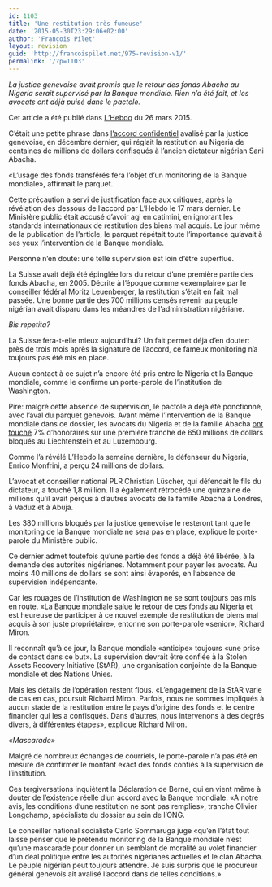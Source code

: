 ```yaml
---
id: 1103
title: 'Une restitution très fumeuse'
date: '2015-05-30T23:29:06+02:00'
author: 'François Pilet'
layout: revision
guid: 'http://francoispilet.net/975-revision-v1/'
permalink: '/?p=1103'
---
```


*La justice genevoise avait promis que le retour des fonds Abacha au Nigeria serait supervisé par la Banque mondiale. Rien n’a été fait, et les avocats ont déjà puisé dans le pactole.*

Cet article a été publié dans [L’Hebdo](http://www.hebdo.ch/hebdo/cadrages/detail/gen%C3%A8ve-fonds-abacha-une-restitution-tr%C3%A8s-fumeuse) du 26 mars 2015.

C’était une petite phrase dans [l’accord confidentiel](http://www.francoispilet.net/la-justice-genevois-clot-le-dossier-abacha-en-catimini/) avalisé par la justice genevoise, en décembre dernier, qui réglait la restitution au Nigeria de centaines de millions de dollars confisqués à l’ancien dictateur nigérian Sani Abacha.

«L’usage des fonds transférés fera l’objet d’un monitoring de la Banque mondiale», affirmait le parquet.

Cette précaution a servi de justification face aux critiques, après la révélation des dessous de l’accord par L’Hebdo le 17 mars dernier. Le Ministère public était accusé d’avoir agi en catimini, en ignorant les standards internationaux de restitution des biens mal acquis. Le jour même de la publication de l’article, le parquet répétait toute l’importance qu’avait à ses yeux l’intervention de la Banque mondiale.

Personne n’en doute: une telle supervision est loin d’être superflue.

La Suisse avait déjà été épinglée lors du retour d’une première partie des fonds Abacha, en 2005. Décrite à l’époque comme «exemplaire» par le conseiller fédéral Moritz Leuenberger, la restitution s’était en fait mal passée. Une bonne partie des 700 millions censés revenir au peuple nigérian avait disparu dans les méandres de l’administration nigériane.

*Bis repetita?*

La Suisse fera-t-elle mieux aujourd’hui? Un fait permet déjà d’en douter: près de trois mois après la signature de l’accord, ce fameux monitoring n’a toujours pas été mis en place.

Aucun contact à ce sujet n’a encore été pris entre le Nigeria et la Banque mondiale, comme le confirme un porte-parole de l’institution de Washington.

Pire: malgré cette absence de supervision, le pactole a déjà été ponctionné, avec l’aval du parquet genevois. Avant même l’intervention de la Banque mondiale dans ce dossier, les avocats du Nigeria et de la famille Abacha [ont touché](http://www.francoispilet.net/fonds-abacha-le-pactole-des-avocats/) 7% d’honoraires sur une première tranche de 650 millions de dollars bloqués au Liechtenstein et au Luxembourg.

Comme l’a révélé L’Hebdo la semaine dernière, le défenseur du Nigeria, Enrico Monfrini, a perçu 24 millions de dollars.

L’avocat et conseiller national PLR Christian Lüscher, qui défendait le fils du dictateur, a touché 1,8 million. Il a également rétrocédé une quinzaine de millions qu’il avait perçus à d’autres avocats de la famille Abacha à Londres, à Vaduz et à Abuja.

Les 380 millions bloqués par la justice genevoise le resteront tant que le monitoring de la Banque mondiale ne sera pas en place, explique le porte-parole du Ministère public.

Ce dernier admet toutefois qu’une partie des fonds a déjà été libérée, à la demande des autorités nigérianes. Notamment pour payer les avocats. Au moins 40 millions de dollars se sont ainsi évaporés, en l’absence de supervision indépendante.

Car les rouages de l’institution de Washington ne se sont toujours pas mis en route. «La Banque mondiale salue le retour de ces fonds au Nigeria et est heureuse de participer à ce nouvel exemple de restitution de biens mal acquis à son juste propriétaire», entonne son porte-parole «senior», Richard Miron.

Il reconnaît qu’à ce jour, la Banque mondiale «anticipe» toujours «une prise de contact dans ce but». La supervision devrait être confiée à la Stolen Assets Recovery Initiative (StAR), une organisation conjointe de la Banque mondiale et des Nations Unies.

Mais les détails de l’opération restent flous. «L’engagement de la StAR varie de cas en cas, poursuit Richard Miron. Parfois, nous ne sommes impliqués à aucun stade de la restitution entre le pays d’origine des fonds et le centre financier qui les a confisqués. Dans d’autres, nous intervenons à des degrés divers, à différentes étapes», explique Richard Miron.

*«Mascarade»*

Malgré de nombreux échanges de courriels, le porte-parole n’a pas été en mesure de confirmer le montant exact des fonds confiés à la supervision de l’institution.

Ces tergiversations inquiètent la Déclaration de Berne, qui en vient même à douter de l’existence réelle d’un accord avec la Banque mondiale. «A notre avis, les conditions d’une restitution ne sont pas remplies», tranche Olivier Longchamp, spécialiste du dossier au sein de l’ONG.

Le conseiller national socialiste Carlo Sommaruga juge «qu’en l’état tout laisse penser que le prétendu monitoring de la Banque mondiale n’est qu’une mascarade pour donner un semblant de moralité au volet financier d’un deal politique entre les autorités nigérianes actuelles et le clan Abacha. Le peuple nigérian peut toujours attendre. Je suis surpris que le procureur général genevois ait avalisé l’accord dans de telles conditions.»